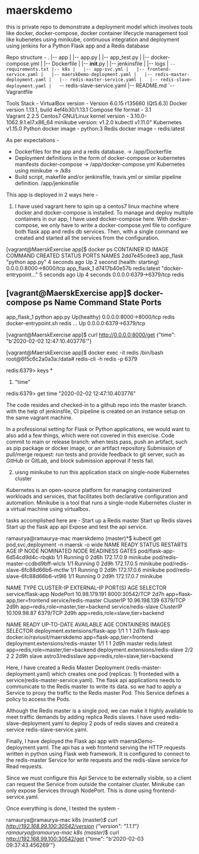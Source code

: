 # maerskdemo
this is private repo to demonstrate a deployment model which involves tools like docker, docker-compose, docker container lifecycle management tool like kubenetes using minikube, continuous integration and deployment using jenkins for a Python Flask app and a Redis database


Repo structure - 
.
|-- app
|   |-- app.py
|   |-- app_test.py
|   |-- docker-compose.yml
|   |-- Dockerfile
|   |-- __init__.py
|   |-- jenkinsfile
|   |-- logs
|   `-- requirements.txt
|-- k8s
|   |-- app-svc.yml
|   |-- frontend-service.yaml
|   |-- maerskDemo-deployment.yaml
|   |-- redis-master-deployment.yaml
|   |-- redis-master-service.yaml
|   |-- redis-slave-deployment.yaml
|   `-- redis-slave-service.yaml
|-- README.md
`-- Vagrantfile

Tools Stack - 
VirtualBox version - Version 6.0.15 r135660 (Qt5.6.3)
Docker version 1.13.1, build 4ef4b30/1.13.1
Compose file format - 3.1	     
Vagrant 2.2.5
Centos7 GNU/Linux
kernel version - 3.10.0-1062.9.1.el7.x86_64
minikube version: v1.2.0
kubectl v1.11.0"
Kubernetes v1.15.0
Python docker image - python:3
Redis docker image - redis:latest

As per expectations -  
* Dockerfiles for the app and a redis database. -> /app/Dockerfile
* Deployment definitions in the form of docker-compose or kubernetes manifests 
docker-compose -> /app/docker-compose.yml 
Kubernetes using minikube -> /k8s
* Build script, makefile and/or jenkinsfile, travis.yml or similar pipeline definition.
/app/jenkinsfile

This app is deployed in 2 ways here -

1) I have used vagrant here to spin up a centos7 linux machine where docker and docker-compose is installed. 
To manage and deploy multiple containers in our app, I have used docker-compose here. 
With docker-compose, we only have to write a docker-compose.yml file to configure both flask app and redis db services. 
Then, with a single command we created and started all the services from the configuration.

[vagrant@MaerskExercise app]$ docker ps
CONTAINER ID        IMAGE               COMMAND                  CREATED             STATUS                                     PORTS                    NAMES
2dd7e45cdee3        app_flask           "python app.py"          4 seconds ago       Up 2 second (health: starting)   0.0.0.0:8000->8000/tcp   app_flask_1
d7417b40e57b        redis:latest        "docker-entrypoint..."   5 seconds ago       Up 4 seconds                               0.0.0.0:6379->6379/tcp   redis

[vagrant@MaerskExercise app]$ docker-compose ps
   Name                  Command               State           Ports
-----------------------------------------------------------------------------
app_flask_1   python app.py                    Up(healthy)      0.0.0.0:8000->8000/tcp
redis         docker-entrypoint.sh redis ...   Up               0.0.0.0:6379->6379/tcp

[vagrant@MaerskExercise app]$ curl http://0.0.0.0:8000/get
{"time": "b'2020-02-02 12:47:10.403776'"}

[vagrant@MaerskExercise app]$ docker exec -it redis /bin/bash
root@6f5c6c2a0a3a:/data# redis-cli -h redis -p 6379

redis:6379> keys *
1) "time"

redis:6379> get time
"2020-02-02 12:47:10.403776"


The code resides and checked-in to a github repo into the master branch. 
with the help of jenkinsfile, CI pipeline is created on an instance setup on the same vagrant machine. 

In a professional setting for Flask or Python applications, we would want to also add a few things, which were not covered in this exercise.
Code commit to main or release branch: when tests pass, push an artifact, such as pip package or docker image, or an artifact repository
Submission of pull/merge request: run tests and provide feedback to git server, such as GitHub or GitLab, and block submission approval if tests fail.

2) uisng minikube to run this application stack on single-node Kubernetes cluster

Kubernetes is an open-source platform for managing containerized workloads and services, that facilitates both declarative configuration and automation.
Minikube is a tool that runs a single-node Kubernetes cluster in a virtual machine using virtualbox.

tasks accomplished here are -
Start up a Redis master
Start up Redis slaves
Start up the flask app api
Expose and test the api service.


ramaurya@ramaurya-mac maerskdemo (master)*$ kubectl get pod,svc,deployment -n maersk -o wide
NAME                               READY     STATUS    RESTARTS   AGE       IP           NODE       NOMINATED NODE   READINESS GATES
pod/flask-app-6d54cd9d4c-rbqkb     1/1       Running   0          2d6h      172.17.0.9   minikube   <none>           <none>
pod/redis-master-ccdbd9bff-wlclx   1/1       Running   0          2d9h      172.17.0.5   minikube   <none>           <none>
pod/redis-slave-6fc88d66b6-mctlw   1/1       Running   0          2d9h      172.17.0.6   minikube   <none>           <none>
pod/redis-slave-6fc88d66b6-vt9l6   1/1       Running   0          2d9h      172.17.0.7   minikube   <none>           <none>

NAME                   TYPE        CLUSTER-IP      EXTERNAL-IP   PORT(S)          AGE       SELECTOR
service/flask-app      NodePort    10.98.179.191   <none>        8000:30542/TCP   2d7h      app=flask-app,tier=frontend
service/redis-master   ClusterIP   10.96.198.139   <none>        6379/TCP         2d9h      app=redis,role=master,tier=backend
service/redis-slave    ClusterIP   10.109.98.87    <none>        6379/TCP         2d9h      app=redis,role=slave,tier=backend

NAME                                 READY     UP-TO-DATE   AVAILABLE   AGE       CONTAINERS   IMAGES                          SELECTOR
deployment.extensions/flask-app      1/1       1            1           2d7h      flask-app    docker.io/raviusit/maerskdemo   app=flask-app,tier=frontend
deployment.extensions/redis-master   1/1       1            1           2d9h      master       redis:latest                    app=redis,role=master,tier=backend
deployment.extensions/redis-slave    2/2       2            2           2d9h      slave        astro3/redisslave               app=redis,role=slave,tier=backend


Here, I have created a Redis Master Deployment (redis-master-deployment.yaml) which creates one pod (replicas: 1) fronteded with a service(redis-master-service.yaml).
The flask api applications needs to communicate to the Redis master to write its data. so we had to apply a Service to proxy the traffic to the Redis master Pod. This Service defines a policy to access the Pods.

Although the Redis master is a single pod, we can make it highly available to meet traffic demands by adding replica Redis slaves.
I have used redis-slave-deployment.yaml to deploy 2 pods of redis slaves and created a service redis-slave-service.yaml.

Finally, I have deployed the Flask api app with maerskDemo-deployment.yaml. The api has a web frontend serving the HTTP requests written in python using Flask web framework. It is configured to connect to the redis-master Service for write requests and the redis-slave service for Read requests.

Since we must configure this Api Service to be externally visible, so a client can request the Service from outside the container cluster. Minikube can only expose Services through NodePort. This is done using frontend-service.yaml.

Once everything is done, I tested the system - 

ramaurya@ramaurya-mac k8s (master)*$ curl http://192.168.99.100:30542/version
{"version": "1.1.1"}
ramaurya@ramaurya-mac k8s (master)*$ curl http://192.168.99.100:30542/get
{"time": "b'2020-02-03 09:37:43.456269'"}





